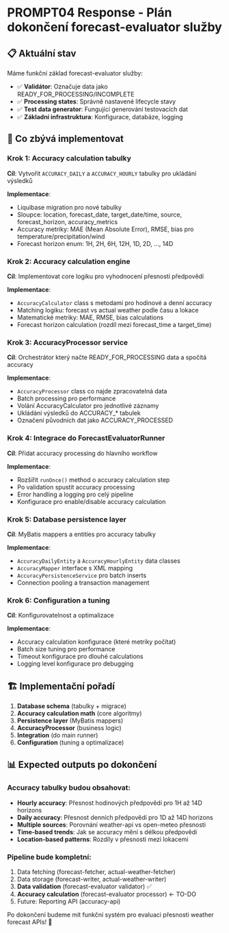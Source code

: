 # PROMPT04 Response - Plán dokončení forecast-evaluator služby

## 📋 Aktuální stav
Máme funkční základ forecast-evaluator služby:
- ✅ **Validátor**: Označuje data jako READY_FOR_PROCESSING/INCOMPLETE
- ✅ **Processing states**: Správně nastavené lifecycle stavy
- ✅ **Test data generator**: Fungující generování testovacích dat
- ✅ **Základní infrastruktura**: Konfigurace, databáze, logging

## 🎯 Co zbývá implementovat

### Krok 1: Accuracy calculation tabulky
**Cíl**: Vytvořit `ACCURACY_DAILY` a `ACCURACY_HOURLY` tabulky pro ukládání výsledků

**Implementace**:
- Liquibase migration pro nové tabulky
- Sloupce: location, forecast_date, target_date/time, source, forecast_horizon, accuracy_metrics
- Accuracy metriky: MAE (Mean Absolute Error), RMSE, bias pro temperature/precipitation/wind
- Forecast horizon enum: 1H, 2H, 6H, 12H, 1D, 2D, ..., 14D

### Krok 2: Accuracy calculation engine
**Cíl**: Implementovat core logiku pro vyhodnocení přesnosti předpovědí

**Implementace**:
- `AccuracyCalculator` class s metodami pro hodinové a denní accuracy
- Matching logiku: forecast vs actual weather podle času a lokace
- Matematické metriky: MAE, RMSE, bias calculations
- Forecast horizon calculation (rozdíl mezi forecast_time a target_time)

### Krok 3: AccuracyProcessor service
**Cíl**: Orchestrátor který načte READY_FOR_PROCESSING data a spočítá accuracy

**Implementace**:
- `AccuracyProcessor` class co najde zpracovatelná data
- Batch processing pro performance
- Volání AccuracyCalculator pro jednotlivé záznamy
- Ukládání výsledků do ACCURACY_* tabulek
- Označení původních dat jako ACCURACY_PROCESSED

### Krok 4: Integrace do ForecastEvaluatorRunner
**Cíl**: Přidat accuracy processing do hlavního workflow

**Implementace**:
- Rozšířit `runOnce()` method o accuracy calculation step
- Po validation spustit accuracy processing
- Error handling a logging pro celý pipeline
- Konfigurace pro enable/disable accuracy calculation

### Krok 5: Database persistence layer
**Cíl**: MyBatis mappers a entities pro accuracy tabulky

**Implementace**:
- `AccuracyDailyEntity` a `AccuracyHourlyEntity` data classes
- `AccuracyMapper` interface s XML mapping
- `AccuracyPersistenceService` pro batch inserts
- Connection pooling a transaction management

### Krok 6: Configuration a tuning
**Cíl**: Konfigurovatelnost a optimalizace

**Implementace**:
- Accuracy calculation konfigurace (které metriky počítat)
- Batch size tuning pro performance
- Timeout konfigurace pro dlouhé calculations
- Logging level konfigurace pro debugging

## 🏗 Implementační pořadí

1. **Database schema** (tabulky + migrace)
2. **Accuracy calculation math** (core algoritmy)
3. **Persistence layer** (MyBatis mappers)
4. **AccuracyProcessor** (business logic)
5. **Integration** (do main runner)
6. **Configuration** (tuning a optimalizace)

## 📊 Expected outputs po dokončení

### Accuracy tabulky budou obsahovat:
- **Hourly accuracy**: Přesnost hodinových předpovědí pro 1H až 14D horizons
- **Daily accuracy**: Přesnost denních předpovědí pro 1D až 14D horizons
- **Multiple sources**: Porovnání weather-api vs open-meteo přesnosti
- **Time-based trends**: Jak se accuracy mění s délkou předpovědi
- **Location-based patterns**: Rozdíly v přesnosti mezi lokacemi

### Pipeline bude kompletní:
1. Data fetching (forecast-fetcher, actual-weather-fetcher)
2. Data storage (forecast-writer, actual-weather-writer)
3. **Data validation** (forecast-evaluator validator) ✅
4. **Accuracy calculation** (forecast-evaluator processor) ← TO-DO
5. Future: Reporting API (accuracy-api)

Po dokončení budeme mít funkční systém pro evaluaci přesnosti weather forecast APIs! 🎯